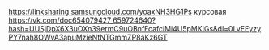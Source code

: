 https://linksharing.samsungcloud.com/yoaxNH3HG1Ps курсовая 
https://vk.com/doc654079427_659724640?hash=UUSjDpX6X3uOXn39ermC9uOBnfFcafciMi4U5pMKiGs&dl=0LvEEyzyPY7nah8OWvA3apuMzieNtNTGmmZP8aKz6GT
